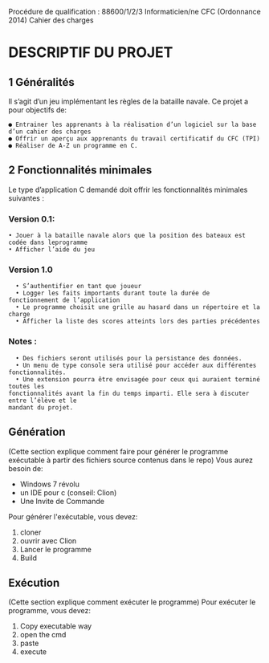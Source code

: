 Procédure de qualification : 88600/1/2/3 Informaticien/ne CFC (Ordonnance 2014) Cahier des charges


# DESCRIPTIF DU PROJET

## 1 Généralités

Il s’agit d’un jeu implémentant les règles de la bataille navale. Ce projet a pour objectifs de:

    ● Entrainer les apprenants à la réalisation d’un logiciel sur la base d’un cahier des charges
    ● Offrir un aperçu aux apprenants du travail certificatif du CFC (TPI)
    ● Réaliser de A-Z un programme en C.

## 2 Fonctionnalités minimales

Le type d’application C demandé doit offrir les fonctionnalités minimales suivantes :

### Version 0.1:

    • Jouer à la bataille navale alors que la position des bateaux est codée dans leprogramme
    • Afficher l’aide du jeu

### Version 1.0

      • S’authentifier en tant que joueur
      • Logger les faits importants durant toute la durée de fonctionnement de l’application
      • Le programme choisit une grille au hasard dans un répertoire et la charge
      • Afficher la liste des scores atteints lors des parties précédentes

### Notes :

      • Des fichiers seront utilisés pour la persistance des données.
      • Un menu de type console sera utilisé pour accéder aux différentes fonctionnalités.
      • Une extension pourra être envisagée pour ceux qui auraient terminé toutes les
    fonctionnalités avant la fin du temps imparti. Elle sera à discuter entre l’élève et le
    mandant du projet.
    
## Génération
(Cette section explique comment faire pour générer le programme exécutable à partir des fichiers source contenus dans le repo)
Vous aurez besoin de:

- Windows 7 révolu
- un IDE pour c (conseil: Clion)
- Une Invite de Commande


Pour générer l'exécutable, vous devez:

1. cloner
1. ouvrir avec Clion
1. Lancer le programme
1. Build




## Exécution
(Cette section explique comment exécuter le programme)
Pour exécuter le programme, vous devez:

1. Copy executable way
1. open the cmd
1. paste
1. execute

